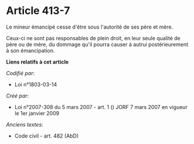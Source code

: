 # Article 413-7

Le mineur émancipé cesse d'être sous l'autorité de ses père et mère.

Ceux-ci ne sont pas responsables de plein droit, en leur seule qualité de père ou de mère, du dommage qu'il pourra causer à
autrui postérieurement à son émancipation.

**Liens relatifs à cet article**

_Codifié par_:

  - Loi n°1803-03-14

_Créé par_:

  - Loi n°2007-308 du 5 mars 2007 - art. 1 () JORF 7 mars 2007 en vigueur le 1er janvier 2009

_Anciens textes_:

  - Code civil - art. 482 (AbD)
